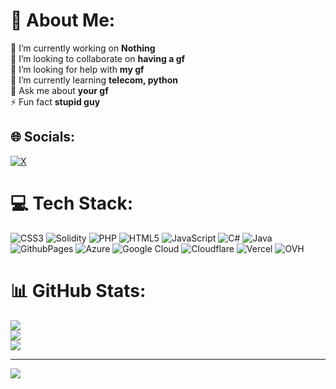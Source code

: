 # 💫 About Me:
🔭 I’m currently working on **Nothing**<br>👯 I’m looking to collaborate on **having a gf**<br>🤝 I’m looking for help with **my gf**<br>🌱 I’m currently learning **telecom, python**<br>💬 Ask me about **your gf**<br>⚡ Fun fact **stupid guy**


## 🌐 Socials:
[![X](https://img.shields.io/badge/X-black.svg?logo=X&logoColor=white)](https://x.com/OrbubETH) 

# 💻 Tech Stack:
![CSS3](https://img.shields.io/badge/css3-%231572B6.svg?style=for-the-badge&logo=css3&logoColor=white) ![Solidity](https://img.shields.io/badge/Solidity-%23363636.svg?style=for-the-badge&logo=solidity&logoColor=white) ![PHP](https://img.shields.io/badge/php-%23777BB4.svg?style=for-the-badge&logo=php&logoColor=white) ![HTML5](https://img.shields.io/badge/html5-%23E34F26.svg?style=for-the-badge&logo=html5&logoColor=white) ![JavaScript](https://img.shields.io/badge/javascript-%23323330.svg?style=for-the-badge&logo=javascript&logoColor=%23F7DF1E) ![C#](https://img.shields.io/badge/c%23-%23239120.svg?style=for-the-badge&logo=csharp&logoColor=white) ![Java](https://img.shields.io/badge/java-%23ED8B00.svg?style=for-the-badge&logo=openjdk&logoColor=white) ![GithubPages](https://img.shields.io/badge/github%20pages-121013?style=for-the-badge&logo=github&logoColor=white) ![Azure](https://img.shields.io/badge/azure-%230072C6.svg?style=for-the-badge&logo=microsoftazure&logoColor=white) ![Google Cloud](https://img.shields.io/badge/GoogleCloud-%234285F4.svg?style=for-the-badge&logo=google-cloud&logoColor=white) ![Cloudflare](https://img.shields.io/badge/Cloudflare-F38020?style=for-the-badge&logo=Cloudflare&logoColor=white) ![Vercel](https://img.shields.io/badge/vercel-%23000000.svg?style=for-the-badge&logo=vercel&logoColor=white) ![OVH](https://img.shields.io/badge/ovh-%23123F6D.svg?style=for-the-badge&logo=ovh&logoColor=#123F6D)
# 📊 GitHub Stats:
![](https://github-readme-stats.vercel.app/api?username=AdrianHEH&theme=radical&hide_border=false&include_all_commits=false&count_private=false)<br/>
![](https://github-readme-streak-stats.herokuapp.com/?user=AdrianHEH&theme=radical&hide_border=false)<br/>
![](https://github-readme-stats.vercel.app/api/top-langs/?username=AdrianHEH&theme=radical&hide_border=false&include_all_commits=false&count_private=false&layout=compact)

---
[![](https://visitcount.itsvg.in/api?id=AdrianHEH&icon=0&color=12)](https://visitcount.itsvg.in)